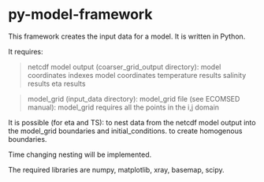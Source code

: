 # py-model-framework 
This framework creates the input data for a model.
It is written in Python.

It requires:
  >netcdf model output (coarser\_grid\_output directory):
      model coordinates indexes
      model coordinates
      temperature results
      salinity results
      eta results

  >model\_grid (input\_data directory):
      model\_grid file (see ECOMSED manual):
        model_grid requires all the points in the i,j domain 

It is possible (for eta and TS):
  to nest data from the netcdf model output into the model\_grid boundaries and initial\_conditions.
  to create homogenous boundaries.

Time changing nesting will be implemented. 

The required libraries are numpy, matplotlib, xray, basemap, scipy. 


